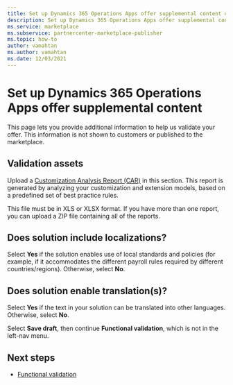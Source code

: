 ```yaml
---
title: Set up Dynamics 365 Operations Apps offer supplemental content on Microsoft AppSource (Azure Marketplace)
description: Set up Dynamics 365 Operations Apps offer supplemental content on Microsoft AppSource (Azure Marketplace).
ms.service: marketplace 
ms.subservice: partnercenter-marketplace-publisher
ms.topic: how-to
author: vamahtan
ms.author: vamahtan
ms.date: 12/03/2021
---
```


# Set up Dynamics 365 Operations Apps offer supplemental content

This page lets you provide additional information to help us validate your offer. This information is not shown to customers or published to the marketplace.

## Validation assets

Upload a [Customization Analysis Report (CAR)](/dynamics365/unified-operations/dev-itpro/dev-tools/customization-analysis-report) in this section. This report is generated by analyzing your customization and extension models, based on a predefined set of best practice rules.

This file must be in XLS or XLSX format. If you have more than one report, you can upload a ZIP file containing all of the reports.

## Does solution include localizations?

Select **Yes** if the solution enables use of local standards and policies (for example, if it accommodates the different payroll rules required by different countries/regions). Otherwise, select **No**.

## Does solution enable translation(s)?

Select **Yes** if the text in your solution can be translated into other languages. Otherwise, select **No**.

Select **Save draft**, then continue **Functional validation**, which is not in the left-nav menu.

## Next steps

- [Functional validation](dynamics-365-operations-validation.md)
